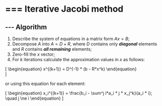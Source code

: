 # === Iterative Jacobi method
## --- Algorithm

1. Describe the system of equations in a matrix form $Ax = B$;
2. Decompose $A$ into $A = D+R$, where $D$ contains only ***diagonal*** elements and $R$ contains ***all remaining*** elements;
3. Zero-fill the $x$ vector;
4. For $k$ iterations calculate the approximation values in $x$ as follows:

\[
\begin{equation}
    x^{(k+1)} = D^{-1} * (b - R*x^k)
\end{equation}    
\]

or using this equation for each element:

\[
\begin{equation}
x_i^{(k+1)} = \frac{b_i - \sum^j i*a_i * j * x_j^k}{a_i * i}; \quad j \ne i
\end{equation}
\]